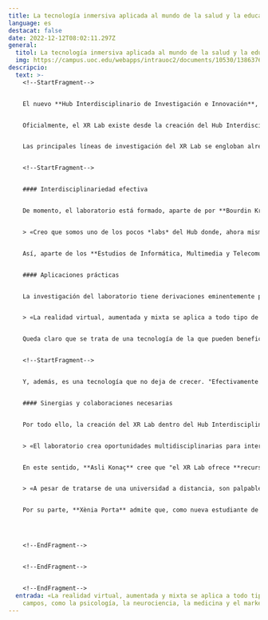 ```yaml
---
title: La tecnología inmersiva aplicada al mundo de la salud y la educación
language: es
destacat: false
date: 2022-12-12T08:02:11.297Z
general:
  titol: La tecnología inmersiva aplicada al mundo de la salud y la educación
  img: https://campus.uoc.edu/webapps/intrauoc2/documents/10530/1386376/foto+salut+labs/cb595739-2414-476d-9bbf-141a58e2fc05?t=1669121579789
descripcio:
  text: >-
    <!--StartFragment-->


    El nuevo **Hub Interdisciplinario de Investigación e Innovación**, presentado en octubre y **situado en el campus UOC de Poblenou**, aglutina los diferentes laboratorios de la UOC. Entre ellos están los históricos ya consolidados, pero también **los de nueva creación**. Uno de estos es el **XR Lab**, dedicado a las **tecnologías inmersivas** y que hace investigación en temáticas como la **realidad virtual, la realidad aumentada y la realidad mixta.**


    Oficialmente, el XR Lab existe desde la creación del Hub Interdisciplinario de Investigación e Innovación (la web todavía no está disponible), a pesar de que en realidad **se hace investigación en tecnologías inmersivas desde hace tiempo**. "Yo mismo empecé la investigación en la UOC en 2015. Tenemos publicados, por ejemplo, **artículos sobre tecnologías inmersivas en la educación superior**: aplicaciones, retos y buenas prácticas, artículos sobre cómo la alteración del *feedback* visual de un avatar puede influir inconscientemente en la amplitud del movimiento y la actividad muscular de la persona que lo encarna...", detalla **Pierre Bourdin Kreitz**, coordinador del XR Lab, que espera que, gracias a la creación del *lab*, se pueda hacer "mucho más **a corto y medio plazo**".


    Las principales líneas de investigación del XR Lab se engloban alrededor de tres ejes principales: la **investigación sobre las tecnologías inmersivas, las aplicaciones en salud y las aplicaciones en el mundo de la educación**. "En términos generales, podemos decir que nos interesa estudiar el **uso de la realidad virtual y las tecnologías inmersivas** como herramientas para llevar a cabo investigaciones tanto a escala tecnológica como de sus aplicaciones, estudiando, por ejemplo, el **comportamiento de las personas en mundos virtuales, la aportación de las tecnologías inmersivas en la educación o la salud/salud digital**, sin olvidar la parte **ética y la protección de las personas y de sus datos**", afirma **Bourdin Kreitz**.


    <!--StartFragment-->


    #### Interdisciplinariedad efectiva


    De momento, el laboratorio está formado, aparte de por **Bourdin Kreitz**,ingeniero informático y robótico, doctor en psicología cognitiva y especialista en realidad virtual y tecnologías inmersivas, por **Rubén Nieto**, psicólogo que estudia la utilización de las tecnologías inmersivas para el tratamiento del dolor y **David Merino**, físico experto en la utilización de las tecnologías inmersivas para problemas de visión y aplicaciones en oftalmología, además de colaboraciones exteriores, como por ejemplo con Mel Slater y el Event Lab. Además, cuenta con cinco estudiantes de doctorado (**Asli Konaç**, **Álvaro Pastor, Xènia Porta**, **Carlos Torres** y **Laura Serra**), cuya investigación y proyectos de investigación dependen directamente del laboratorio. "Pero hay muchas más personas con quienes tenemos unas relaciones próximas. Especialmente con profesores investigadores de la UOC de diferentes ámbitos. De hecho, creo que somos uno de los pocos *labs* del Hub de Investigación en el que, ahora mismo, hay una interdisciplinariedad efectiva en funcionamiento", admite **Bourdin Kreitz**.


    > «Creo que somos uno de los pocos *labs* del Hub donde, ahora mismo, hay una interdisciplinariedad efectiva en funcionamiento», Pierre Bourdin Kreitz


    Así, aparte de los **Estudios de Informática, Multimedia y Telecomunicación**, de los que Bourdin Kreitz forma parte, colaboran con casi todos los estudios de la universidad, puesto que tienen vínculos con **Psicología y Ciencias de la Educación, Derecho y Ciencia Política, Artes y Humanidades, Ciencias de la Salud y Ciencias de la Información y de la Comunicación**. Por si no fuera suficiente, también colaboran con grupos de investigación o investigadores de fuera de la UOC, como los de la Unidad de Pericia en Síndromes de Sensibilización Central, del **Hospital Vall d'Hebron**; el Event Lab, de la **Universidad de Barcelona**; el Departamento de **Psicología y Sociología de la Universidad de Zaragoza**; el laboratorio de neurociencia cognitiva de la **Escuela Politécnica Federal de Lausana**, o **el centro de educación especial de Ankara**, entre otros. 


    #### Aplicaciones prácticas


    La investigación del laboratorio tiene derivaciones eminentemente prácticas. **Bourdin Kreitz** cita dos ejemplos: "En cuanto a la tecnología y su desarrollo, tenemos un estudio sobre las **diferencias entre realidad virtual y realidad aumentada**, y cómo estas diferentes modalidades afectan los procesos de la memoria. En otro ámbito, estamos trabajando en un prototipo cuyo objetivo es conseguir una **aplicación de campimetría portátil de realidad virtual** de bajo coste capaz de medir el campo visual de forma fiable, comprendiendo unos modos de prueba diurna y nocturna. Esto permitiría un mejor seguimiento de los pacientes aislados o con dificultades para acceder a un centro médico especializado. Además, el uso de unas **gafas de realidad virtual con seguimiento ocular** permitirá mejorar la ergonomía y dará más flexibilidad para estudiar diferentes escenarios, cargar datos para nuevas aplicaciones o simular diferentes patologías".


    > «La realidad virtual, aumentada y mixta se aplica a todo tipo de campos, como la psicología, la neurociencia, la medicina y el marketing», Laura Serra


    Queda claro que se trata de una tecnología de la que pueden beneficiarse ámbitos diversos. "La realidad virtual, aumentada y mixta se utiliza no solo en el campo de los gráficos por computador y en la interacción hombre-computador, sino que **se aplica a todo tipo de campos, como la psicología, la neurociencia, la medicina y el marketing**, entre otros", explica **Laura Serra**.


    <!--StartFragment-->


    Y, además, es una tecnología que no deja de crecer. "Efectivamente -explica **Xènia Porta**-, el uso de la realidad virtual/aumentada, **no solo como elemento de ocio interactivo, sino también como herramienta terapéutica**, está en pleno auge. En este sentido, desde este enfoque multidisciplinario que une los esfuerzos de los sectores tecnológico y sanitario, pretendemos **dar respuesta a las necesidades de los pacientes a través de enfoques que difieren en ciertos aspectos de los tradicionales**, y pretendemos **mejorar y diversificar las metodologías de intervención**, intentando desarrollar **herramientas que puedan resultar complementarias a las líneas de tratamiento habituales** o incluso, en algunos casos, representar un tratamiento principal por sí mismas".


    #### Sinergias y colaboraciones necesarias


    Por todo ello, la creación del XR Lab dentro del Hub Interdisciplinario de Investigación e Innovación tiene toda una serie de beneficios. "El *lab* constituye el entorno y las herramientas necesarias no solo para **poder diseñar y desarrollar, sino también para testar y validar con datos de calidad en un entorno controlado**, esencial para el desarrollo y la investigación. Además, un espacio de estas características puede motivar que **se generen sinergias y colaboraciones beneficiosas** en todos los sentidos, desde un investigador ayudando a otro con un problema o impás hasta un nuevo proyecto", afirma **Laura Serra**. 


    > «El laboratorio crea oportunidades multidisciplinarias para intervenciones más efectivas», Asli Konaç


    En este sentido, **Asli Konaç** cree que "el XR Lab ofrece **recursos para llevar a cabo investigaciones mediante la tecnología inmersiva**. Soy psicóloga clínica y en mi campo de investigación estoy investigando el diseño y la eficacia de las intervenciones psicológicas que despliegan las tecnologías emergentes. **El laboratorio crea oportunidades multidisciplinarias para intervenciones más efectivas**".


    > «A pesar de tratarse de una universidad a distancia, son palpables los esfuerzos para mantener una comunidad unida y firme, así como fomentar el trabajo en red y la colaboración activa entre personas y departamentos», Xènia Porta


    Por su parte, **Xènia Porta** admite que, como nueva estudiante de doctorado, la primera impresión que se ha llevado es positiva: "A pesar de tratarse de una universidad a distancia, **son palpables los esfuerzos, tanto por parte de trabajadores y docentes como de estudiantes, para mantener una comunidad unida y firme**, así como fomentar el trabajo en red y la colaboración activa entre personas y departamentos. Da la sensación de que **hay una muy buena interconexión y fluidez de comunicación entre las diferentes áreas** que conforman la universidad". Y disponer de espacios físicos como un laboratorio debe permitir dar más visibilidad al trabajo que se hace. "Creo que con el tiempo, el XR Lab podría **hacer más visible nuestro trabajo a otros departamentos de la universidad y a los investigadores de diferentes ámbitos**", concluye **Konaç**.




    <!--EndFragment-->


    <!--EndFragment-->


    <!--EndFragment-->
  entrada: «La realidad virtual, aumentada y mixta se aplica a todo tipo de
    campos, como la psicología, la neurociencia, la medicina y el marketing»
---
```

